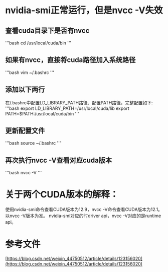 # nvidia-smi正常运行，但是nvcc -V失效

## 查看cuda目录下是否有nvcc
'''bash
cd /usr/local/cuda/bin
'''

## 如果有nvcc，直接将cuda路径加入系统路径
'''bash
vim ~/.bashrc
'''

## 添加以下两行
在/.bashrc中配置LD_LIBRARY_PATH路径、配置PATH路径，完整配置如下:
'''bash
export LD_LIBRARY_PATH=/usr/local/cuda/lib
export PATH=$PATH:/usr/local/cuda/bin
'''

## 更新配置文件
'''bash
source ~/.bashrc
'''

## 再次执行nvcc -V查看对应cuda版本
'''bash
nvcc -V
'''

# 关于两个CUDA版本的解释：
使用nvidia-smi命令查看CUDA版本为12.9，nvcc -V命令查看CUDA版本为12.1。以nvcc -V版本为准。
nvidia-smi对应的时driver api，nvcc -V对应的是runtime api。

# 参考文件
[https://blog.csdn.net/weixin_44750512/article/details/123156020](https://blog.csdn.net/weixin_44750512/article/details/123156020)
